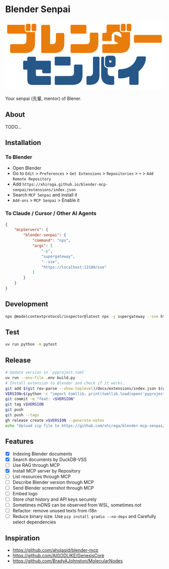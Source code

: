 # Blender Senpai

![Logo](docs/assets/logo/logo.png)

Your senpai (先輩, mentor) of Blener.

## About

TODO...

## Installation

### To Blender

- Open Blender
- Go to `Edit` > `Preferences` > `Get Extensions` > `Repositories` > `+` > `Add Remote Repository`
- Add `https://xhiroga.github.io/blender-mcp-senpai/extensions/index.json`
- Search `MCP Senpai` and install it
- `Add-ons` > `MCP Senpai` > Enable it

### To Claude / Cursor / Other AI Agents

```json
{
    "mcpServers": {
        "blender-senpai": {
            "command": "npx",
            "args": [
                "-y",
                "supergateway",
                "--sse",
                "https://localhost:13180/sse"
            ]
        }
    }
}
```

## Development

```sh
npx @modelcontextprotocol/inspector@latest npx -y supergateway --sse https://localhost:13180/sse
```

## Test

```sh
uv run python -m pytest
```

## Release

```sh
# Update version in `pyproject.toml`
uv run --env-file .env build.py
# Install extension to Blender and check if it works.
git add $(git rev-parse --show-toplevel)/docs/extensions/index.json $(git rev-parse --show-toplevel)/extension/pyproject.toml $(git rev-parse --show-toplevel)/uv.lock
VERSION=$(python -c "import tomllib; print(tomllib.load(open('pyproject.toml', 'rb'))['project']['version'])")
git commit -m "feat: v$VERSION"
git tag v$VERSION
git push
git push --tags
gh release create v$VERSION --generate-notes
echo "Upload zip file to https://github.com/xhiroga/blender-mcp-senpai/releases/edit/v$VERSION"
```

## Features

- [x] Indexing Blender documents
- [x] Search documents by DuckDB-VSS
- [ ] Use RAG through MCP
- [x] Install MCP server by Repository
- [ ] List resources through MCP
- [ ] Describe Blender version through MCP
- [ ] Send Blender screenshot through MCP
- [ ] Embed logo
- [ ] Store chat history and API keys securely
- [ ] Sometimes mDNS can be observed from WSL, sometimes not
- [ ] Refactor: remove unused texts from i18n
- [ ] Reduce binary size. Use `pip install gradio --no-deps` and Carefully select dependencies

## Inspiration

- https://github.com/ahujasid/blender-mcp
- https://github.com/AIGODLIKE/GenesisCore
- https://github.com/BradyAJohnston/MolecularNodes
